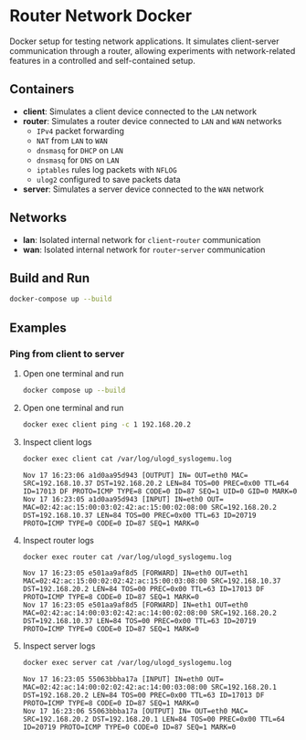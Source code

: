 # Router Network Docker

Docker setup for testing network applications. It simulates client-server communication through a router, allowing experiments with network-related features in a controlled and self-contained setup.

## Containers
- **client**: Simulates a client device connected to the `LAN` network
- **router**: Simulates a router device connected to `LAN` and `WAN` networks
    - `IPv4` packet forwarding
    - `NAT` from `LAN` to `WAN`
    - `dnsmasq` for `DHCP` on `LAN`
    - `dnsmasq` for `DNS` on `LAN`
    - `iptables` rules log packets with `NFLOG`
    - `ulog2` configured to save packets data
- **server**: Simulates a server device connected to the `WAN` network

## Networks
- **lan**: Isolated internal network for `client`-`router` communication
- **wan**: Isolated internal network for `router`-`server` communication

## Build and Run

```bash
docker-compose up --build
```

## Examples

### Ping from client to server

1. Open one terminal and run
    ```bash
    docker compose up --build
    ```
2. Open one terminal and run
    ```bash
    docker exec client ping -c 1 192.168.20.2
    ```
3. Inspect client logs
    ```bash
    docker exec client cat /var/log/ulogd_syslogemu.log
    ```

    ```log
    Nov 17 16:23:06 a1d0aa95d943 [OUTPUT] IN= OUT=eth0 MAC= SRC=192.168.10.37 DST=192.168.20.2 LEN=84 TOS=00 PREC=0x00 TTL=64 ID=17013 DF PROTO=ICMP TYPE=8 CODE=0 ID=87 SEQ=1 UID=0 GID=0 MARK=0
    Nov 17 16:23:05 a1d0aa95d943 [INPUT] IN=eth0 OUT= MAC=02:42:ac:15:00:03:02:42:ac:15:00:02:08:00 SRC=192.168.20.2 DST=192.168.10.37 LEN=84 TOS=00 PREC=0x00 TTL=63 ID=20719 PROTO=ICMP TYPE=0 CODE=0 ID=87 SEQ=1 MARK=0
    ```

4. Inspect router logs
    ```bash
    docker exec router cat /var/log/ulogd_syslogemu.log
    ```

    ```log
    Nov 17 16:23:05 e501aa9af8d5 [FORWARD] IN=eth0 OUT=eth1 MAC=02:42:ac:15:00:02:02:42:ac:15:00:03:08:00 SRC=192.168.10.37 DST=192.168.20.2 LEN=84 TOS=00 PREC=0x00 TTL=63 ID=17013 DF PROTO=ICMP TYPE=8 CODE=0 ID=87 SEQ=1 MARK=0
    Nov 17 16:23:05 e501aa9af8d5 [FORWARD] IN=eth1 OUT=eth0 MAC=02:42:ac:14:00:03:02:42:ac:14:00:02:08:00 SRC=192.168.20.2 DST=192.168.10.37 LEN=84 TOS=00 PREC=0x00 TTL=63 ID=20719 PROTO=ICMP TYPE=0 CODE=0 ID=87 SEQ=1 MARK=0
    ```

4. Inspect server logs
    ```bash
    docker exec server cat /var/log/ulogd_syslogemu.log
    ```

    ```log
    Nov 17 16:23:05 55063bbba17a [INPUT] IN=eth0 OUT= MAC=02:42:ac:14:00:02:02:42:ac:14:00:03:08:00 SRC=192.168.20.1 DST=192.168.20.2 LEN=84 TOS=00 PREC=0x00 TTL=63 ID=17013 DF PROTO=ICMP TYPE=8 CODE=0 ID=87 SEQ=1 MARK=0
    Nov 17 16:23:06 55063bbba17a [OUTPUT] IN= OUT=eth0 MAC= SRC=192.168.20.2 DST=192.168.20.1 LEN=84 TOS=00 PREC=0x00 TTL=64 ID=20719 PROTO=ICMP TYPE=0 CODE=0 ID=87 SEQ=1 MARK=0
    ```
